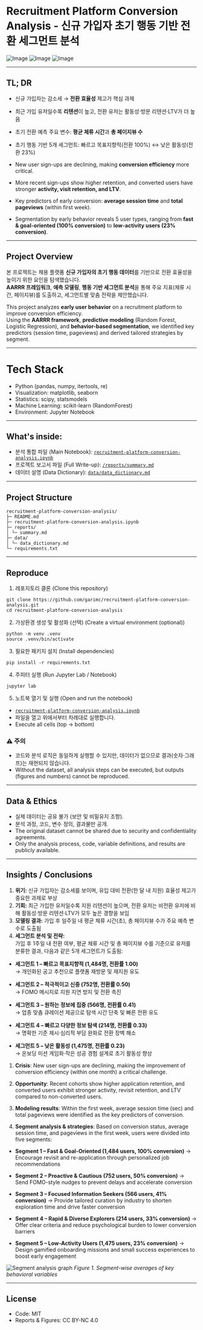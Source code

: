 # Recruitment Platform Conversion Analysis - 신규 가입자 초기 행동 기반 전환 세그먼트 분석
![Image](https://instinctive-milk-d9b.notion.site/image/attachment%3Abc029848-56c5-4cd4-8a4f-d15ec343d80e%3A%E1%84%8E%E1%85%A2%E1%84%8B%E1%85%AD%E1%86%BC%E1%84%91%E1%85%B3%E1%86%AF%E1%84%85%E1%85%A2%E1%86%BA%E1%84%91%E1%85%A9%E1%86%B7_2.jpg?table=block&id=23f9d974-08e6-80a8-95f3-d9a18476ed7e&spaceId=f80357d3-0f5e-4223-be11-6f5365fc1458&width=1790&userId=&cache=v2)
![Image](https://instinctive-milk-d9b.notion.site/image/attachment%3A02c24120-a7ef-49b8-b2c7-62275fe8d130%3A%E1%84%8E%E1%85%A2%E1%84%8B%E1%85%AD%E1%86%BC%E1%84%91%E1%85%B3%E1%86%AF%E1%84%85%E1%85%A2%E1%86%BA%E1%84%91%E1%85%A9%E1%86%B7_3.jpg?table=block&id=23f9d974-08e6-8027-8d73-fd0ad143c3c4&spaceId=f80357d3-0f5e-4223-be11-6f5365fc1458&width=1790&userId=&cache=v2)
![Image](https://instinctive-milk-d9b.notion.site/image/attachment%3A6b205895-2ad5-4598-b39a-7d39bff9d39c%3A%E1%84%8E%E1%85%A2%E1%84%8B%E1%85%AD%E1%86%BC%E1%84%91%E1%85%B3%E1%86%AF%E1%84%85%E1%85%A2%E1%86%BA%E1%84%91%E1%85%A9%E1%86%B7_4.jpg?table=block&id=23f9d974-08e6-80d7-bd65-dd83703c5b7e&spaceId=f80357d3-0f5e-4223-be11-6f5365fc1458&width=1790&userId=&cache=v2)

---

## TL; DR
- 신규 가입자는 감소세 → **전환 효율성** 제고가 핵심 과제  
- 최근 가입 유저일수록 **리텐션**이 높고, 전환 유저는 활동성·방문 리텐션·LTV가 더 높음  
- 초기 전환 예측 주요 변수: **평균 체류 시간**과 **총 페이지뷰 수**  
- 초기 행동 기반 5개 세그먼트: 빠르고 목표지향적(전환 100%) ↔ 낮은 활동성(전환 23%)

- New user sign-ups are declining, making **conversion efficiency** more critical.  
- More recent sign-ups show higher retention, and converted users have stronger **activity, visit retention, and LTV**.  
- Key predictors of early conversion: **average session time** and **total pageviews** (within first week).  
- Segmentation by early behavior reveals 5 user types, ranging from **fast & goal-oriented (100% conversion)** to **low-activity users (23% conversion)**.

---
## Project Overview
본 프로젝트는 채용 플랫폼 **신규 가입자의 초기 행동 데이터**를 기반으로 전환 효율성을 높이기 위한 요인을 탐색했습니다.  
**AARRR 프레임워크**, **예측 모델링**, **행동 기반 세그먼트 분석**을 통해 주요 지표(체류 시간, 페이지뷰)를 도출하고, 세그먼트별 맞춤 전략을 제안했습니다.

This project analyzes **early user behavior** on a recruitment platform to improve conversion efficiency.  
Using the **AARRR framework**, **predictive modeling** (Random Forest, Logistic Regression), and **behavior-based segmentation**, we identified key predictors (session time, pageviews) and derived tailored strategies by segment.

---

# Tech Stack
- Python (pandas, numpy, itertools, re)
- Visualization: matplotlib, seaborn
- Statistics: scipy, statsmodels
- Machine Learning: scikit-learn (RandomForest)
- Environment: Jupyter Notebook
  
---

## What's inside:
- 분석 통합 파일 (Main Notebook): [`recruitment-platform-conversion-analysis.ipynb`](./recruitment-platform-conversion-analysis.ipynb)
- 프로젝트 보고서 파일 (Full Write-up): [`/reports/summary.md`](./reports/summary.md)
- 데이터 설명 (Data Dictionary): [`data/data_dictionary.md`](./data/data_dictionary.md)

---

## Project Structure
```
recruitment-platform-conversion-analysis/
├─ README.md
├─ recruitment-platform-conversion-analysis.ipynb
├─ reports/
│ └─ summary.md
├─ data/
│ └─ data_dictionary.md 
└─ requirements.txt
```

---

## Reproduce
1. 레포지토리 클론 (Clone this repository)
```
git clone https://github.com/garimc/recruitment-platform-conversion-analysis.git
cd recruitment-platform-conversion-analysis
```
2. 가상환경 생성 및 활성화 (선택) (Create a virtual environment (optional))
```
python -m venv .venv
source .venv/bin/activate
```
3. 필요한 패키지 설치 (Install dependencies)
```
pip install -r requirements.txt
```
4. 주피터 실행 (Run Jupyter Lab / Notebook)
```
jupyter lab
```
5. 노트북 열기 및 실행 (Open and run the notebook)
- [`recruitment-platform-conversion-analysis.ipynb`](./recruitment-platform-conversion-analysis.ipynb)
- 파일을 열고 위에서부터 차례대로 실행합니다.
- Execute all cells (top → bottom)

### ⚠️ 주의
- 코드와 분석 로직은 동일하게 실행할 수 있지만, 데이터가 없으므로 결과(숫자·그래프)는 재현되지 않습니다.
- Without the dataset, all analysis steps can be executed, but outputs (figures and numbers) cannot be reproduced.

---

## Data & Ethics
- 실제 데이터는 공유 불가 (보안 및 비밀유지 조항).
- 분석 과정, 코드, 변수 정의, 결과물만 공개.
- The original dataset cannot be shared due to security and confidentiality agreements.  
- Only the analysis process, code, variable definitions, and results are publicly available.

---

## Insights / Conclusions
1. **위기:** 신규 가입자는 감소세를 보이며, 유입 대비 전환(한 달 내 지원) 효율성 제고가 중요한 과제로 부상  
2. **기회:** 최근 가입한 유저일수록 지원 리텐션이 높으며, 전환 유저는 비전환 유저에 비해 활동성·방문 리텐션·LTV가 모두 높은 경향을 보임  
3. **모델링 결과:** 가입 후 일주일 내 평균 체류 시간(초), 총 페이지뷰 수가 주요 예측 변수로 도출됨  
4. **세그먼트 분석 및 전략:**  
가입 후 1주일 내 전환 여부, 평균 체류 시간 및 총 페이지뷰 수를 기준으로 유저를 분류한 결과, 다음과 같은 5개 세그먼트가 도출됨:  
- **세그먼트 1 – 빠르고 목표지향적 (1,484명, 전환률 1.00)**  
  → 개인화된 공고 추천으로 플랫폼 재방문 및 재지원 유도  

- **세그먼트 2 – 적극적이고 신중 (752명, 전환률 0.50)**  
  → FOMO 메시지로 지원 지연 방지 및 전환 촉진  

- **세그먼트 3 – 원하는 정보에 집중 (566명, 전환률 0.41)**  
  → 업종 맞춤 큐레이션 제공으로 탐색 시간 단축 및 빠른 전환 유도  

- **세그먼트 4 – 빠르고 다양한 정보 탐색 (214명, 전환률 0.33)**  
  → 명확한 기준 제시·심리적 부담 완화로 전환 장벽 해소  

- **세그먼트 5 – 낮은 활동성 (1,475명, 전환률 0.23)**  
  → 온보딩 미션 게임화·작은 성공 경험 설계로 초기 활동성 향상

1. **Crisis**: New user sign-ups are declining, making the improvement of conversion efficiency (within one month) a critical challenge.

2. **Opportunity**: Recent cohorts show higher application retention, and converted users exhibit stronger activity, revisit retention, and LTV compared to non-converted users.

3. **Modeling results**: Within the first week, average session time (sec) and total pageviews were identified as the key predictors of conversion.

4. **Segment analysis & strategies**:
Based on conversion status, average session time, and pageviews in the first week, users were divided into five segments:

- **Segment 1 – Fast & Goal-Oriented (1,484 users, 100% conversion)**
→ Encourage revisit and re-application through personalized job recommendations

- **Segment 2 – Proactive & Cautious (752 users, 50% conversion)**
→ Send FOMO-style nudges to prevent delays and accelerate conversion

- **Segment 3 – Focused Information Seekers (566 users, 41% conversion)**
→ Provide tailored curation by industry to shorten exploration time and drive faster conversion

- **Segment 4 – Rapid & Diverse Explorers (214 users, 33% conversion)**
→ Offer clear criteria and reduce psychological burden to lower conversion barriers

- **Segment 5 – Low-Activity Users (1,475 users, 23% conversion)**
→ Design gamified onboarding missions and small success experiences to boost early engagement
     
![Segment analysis graph](https://instinctive-milk-d9b.notion.site/image/attachment%3A6b25fe21-3ae4-411a-a7c4-82ca2aa9e2d6%3Aimage.png?table=block&id=2339d974-08e6-8072-bc0a-f3d8b83867ca&spaceId=f80357d3-0f5e-4223-be11-6f5365fc1458&width=1790&userId=&cache=v2)
*Figure 1. Segment-wise averages of key behavioral variables*

---

## License
- Code: MIT
- Reports & Figures: CC BY-NC 4.0
